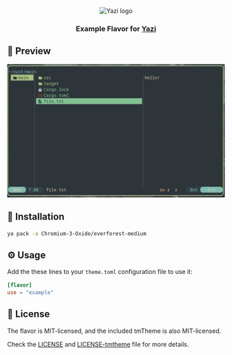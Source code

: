 <div align="center">
  <img src="https://github.com/sxyazi/yazi/blob/main/assets/logo.png?raw=true" alt="Yazi logo" width="20%">
</div>

<h3 align="center">
	Example Flavor for <a href="https://github.com/sxyazi/yazi">Yazi</a>
</h3>

## 👀 Preview

<img src="preview.png" width="600" />

## 🎨 Installation

<!-- Please replace "username/example" with your repository name. -->

```bash
ya pack -a Chromium-3-Oxide/everforest-medium
```

## ⚙️ Usage

Add the these lines to your `theme.toml` configuration file to use it:

<!-- Please replace "example" with your flavor name. -->

```toml
[flavor]
use = "example"
```

## 📜 License

The flavor is MIT-licensed, and the included tmTheme is also MIT-licensed.

Check the [LICENSE](LICENSE) and [LICENSE-tmtheme](LICENSE-tmtheme) file for more details.
